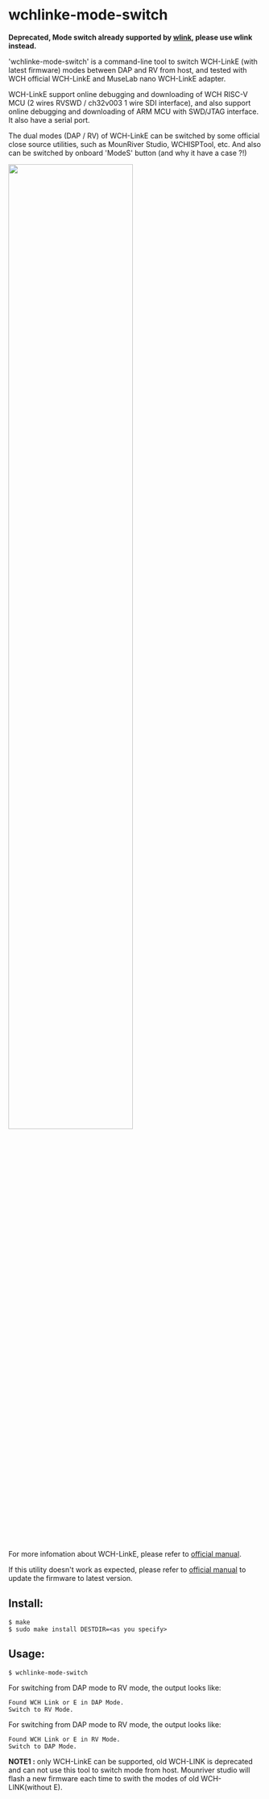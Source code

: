 # wchlinke-mode-switch

**Deprecated, Mode switch already supported by [wlink](https://github.com/ch32-rs/wlink), please use wlink instead.**

'wchlinke-mode-switch' is a command-line tool to switch WCH-LinkE (with latest firmware) modes between DAP and RV from host, and tested with WCH official WCH-LinkE and MuseLab nano WCH-LinkE adapter.
 
WCH-LinkE support online debugging and downloading of WCH RISC-V MCU (2 wires RVSWD / ch32v003 1 wire SDI interface), and also support online debugging and downloading of ARM MCU with SWD/JTAG interface. It also have a serial port.

The dual modes (DAP / RV) of WCH-LinkE can be switched by some official close source utilities, such as MounRiver Studio, WCHISPTool, etc. And also can be switched by onboard 'ModeS' button (and why it have a case ?!)

<img src="./wch-linke.png" width=70%/>

For more infomation about WCH-LinkE, please refer to [official manual](http://www.wch-ic.com/downloads/WCH-LinkUserManual_PDF.html).

If this utility doesn't work as expected, please refer to [official manual](http://www.wch-ic.com/downloads/WCH-LinkUserManual_PDF.html) to update the firmware to latest version.

## Install:
```
$ make
$ sudo make install DESTDIR=<as you specify>
```

## Usage:
```
$ wchlinke-mode-switch
```

For switching from DAP mode to RV mode, the output looks like:
```
Found WCH Link or E in DAP Mode.
Switch to RV Mode.
```

For switching from DAP mode to RV mode, the output looks like:
```
Found WCH Link or E in RV Mode.
Switch to DAP Mode.
```

**NOTE1 :** only WCH-LinkE can be supported, old WCH-LINK is deprecated and can not use this tool to switch mode from host. Mounriver studio will flash a new firmware each time to swith the modes of old WCH-LINK(without E).
